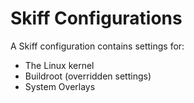 # Skiff Configurations

A Skiff configuration contains settings for:

 - The Linux kernel
 - Buildroot (overridden settings)
 - System Overlays
